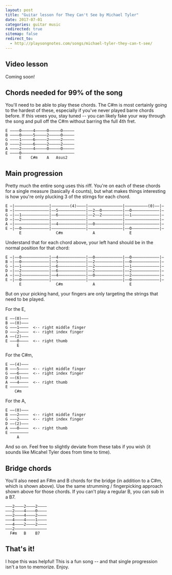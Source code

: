 ```yaml
---
layout: post
title: "Guitar lesson for They Can't See by Michael Tyler"
date: 2017-07-01
categories: guitar music
redirected: true
sitemap: false
redirect_to:
  - http://playsongnotes.com/songs/michael-tyler-they-can-t-see/
---
```


## Video lesson

<!-- <iframe width="560" height="315" src="https://www.youtube.com/embed/jROWArwvnnI" frameborder="0" allowfullscreen></iframe> -->

<!-- ## Editor's notes -->

Coming soon!

## Chords needed for 99% of the song

You'll need to be able to play these chords. The C#m is most certainly going to the hardest of these, especially if you've never played barre chords before. If this vexes you, stay tuned -- you can likely fake your way through the song and pull off the C#m without barring the full 4th fret.

    E ––––0–––––4–––––0–––––0–––––
    B ––––0–––––5–––––2–––––0–––––
    G ––––1–––––6–––––2–––––2–––––
    D ––––2–––––6–––––2–––––2–––––
    A ––––2–––––4–––––0–––––0–––––
    E ––––0–––––––––––––––––––––––
          E    C#m    A   Asus2      

## Main progression

Pretty much the entire song uses this riff. You're on each of these chords for a single measure (basically 4 counts), but what makes things interesting is how you're only plucking 3 of the stirngs for each chord.

    E –|–––––––––––––––|––––––––(4)––––|–––––––––––––––|––––––––––(0)––|–
    B –|–––––––––––––––|––5––––––––––––|––2––0–––––––––|––0––––––––––––|–
    G –|––1––––––––––––|––6––––––––––––|––2––2–––––––––|––1––––––––––––|–
    D –|––2––––––––––––|–––––––––––––––|–––––––––––––––|–––––––––––––––|–
    A –|–––––––––––––––|––4––––––––––––|––0––––––––––––|–––––––––––––––|–
    E –|––0––––––––––––|–––––––––––––––|–––––––––––––––|––0––––––––––––|–
          E               C#m             A               E

Understand that for each chord above, your left hand should be in the normal position for that chord:

    E –|––0––––––––––––|––4––––––––––––|––0––––––––––––|––0––––––––––––|–
    B –|––0––––––––––––|––5––––––––––––|––2––––––––––––|––0––––––––––––|–
    G –|––1––––––––––––|––6––––––––––––|––2––––––––––––|––1––––––––––––|–
    D –|––2––––––––––––|––6––––––––––––|––2––––––––––––|––2––––––––––––|–
    A –|––2––––––––––––|––4––––––––––––|––0––––––––––––|––2––––––––––––|–
    E –|––0––––––––––––|–––––––––––––––|–––––––––––––––|––0––––––––––––|–
          E               C#m             A               E

 But on your picking hand, your fingers are only targeting the strings that need to be played.

 For the E,

    E ––(0)–––
    B ––(0)–––
    G –––1––––  <-- right middle finger   
    D –––2––––  <-- right index finger    
    A ––(2)–––                            
    E –––0––––  <-- right thumb           
         E      

For the C#m,

    E ––(4)–––
    B –––5––––  <-- right middle finger   
    G –––6––––  <-- right index finger    
    D ––(6)–––                            
    A –––4––––  <-- right thumb           
    E ––––––––
        C#m   

For the A,

    E ––(0)–––
    B –––2––––  <-- right middle finger   
    G –––2––––  <-- right index finger    
    D ––(2)–––                            
    A –––0––––  <-- right thumb           
    E ––––––––
         A  

And so on. Feel free to slightly deviate from these tabs if you wish (it sounds like Micahel Tyler does from time to time).

## Bridge chords

You'll also need an F#m and B chords for the bridge (in addition to a C#m, which is shown above). Use the same strumming / fingerpicking approach shown above for those chords. If you can't play a regular B, you can sub in a B7.

    –––2––––2––––2––––
    –––2––––4––––0––––
    –––2––––4––––2––––
    –––4––––4––––1––––
    –––4––––2––––2––––
    –––2––––––––––––––
      F#m   B    B7

## That's it!

I hope this was helpful! This is a fun song -- and that single progression isn't a ton to memorize. Enjoy.
